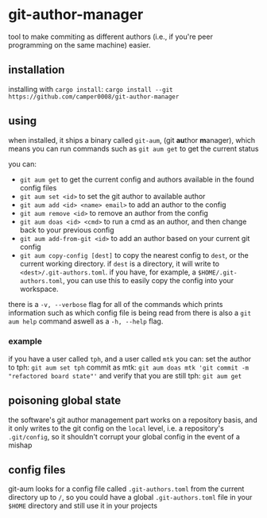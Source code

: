 # git-author-manager

tool to make commiting as different authors (i.e., if you're peer programming on the same machine) easier.

## installation

installing with `cargo install`: `cargo install --git https://github.com/camper0008/git-author-manager`

## using

when installed, it ships a binary called `git-aum`, (git **au**thor **m**anager), which means you can run commands such as `git aum get` to get the current status

you can:
- `git aum get` to get the current config and authors available in the found config files
- `git aum set <id>` to set the git author to available author
- `git aum add <id> <name> email>` to add an author to the config
- `git aum remove <id>` to remove an author from the config
- `git aum doas <id> <cmd>` to run a cmd as an author, and then change back to your previous config
- `git aum add-from-git <id>` to add an author based on your current git config
- `git aum copy-config [dest]` to copy the nearest config to `dest`, or the current working directory. if `dest` is a directory, it will write to `<dest>/.git-authors.toml`. if you have, for example, a `$HOME/.git-authors.toml`, you can use this to easily copy the config into your workspace.

there is a `-v, --verbose` flag for all of the commands which prints information such as which config file is being read from
there is also a `git aum help` command aswell as a `-h, --help` flag.

### example

if you have a user called `tph`, and a user called `mtk` you can:
set the author to tph: `git aum set tph`
commit as mtk: `git aum doas mtk 'git commit -m "refactored board state"'`
and verify that you are still tph: `git aum get`

## poisoning global state

the software's git author management part works on a repository basis, and it only writes to the git config on the `local` level, i.e. a repository's `.git/config`, so it shouldn't corrupt your global config in the event of a mishap

## config files

git-aum looks for a config file called `.git-authors.toml` from the current directory up to `/`, so you could have a global `.git-authors.toml` file in your `$HOME` directory and still use it in your projects
